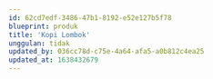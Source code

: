 ```yaml
---
id: 62cd7edf-3486-47b1-8192-e52e127b5f78
blueprint: produk
title: 'Kopi Lombok'
unggulan: tidak
updated_by: 036cc78d-c75e-4a64-afa5-a0b812c4ea25
updated_at: 1638432679
---
```

